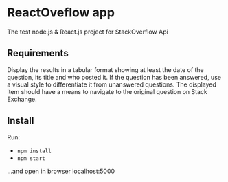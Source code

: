 # ReactOveflow app
The test node.js & React.js project for StackOverflow Api

## Requirements
Display the results in a tabular format showing at least the date of the question, its title and who posted it.
If the question has been answered, use a visual style to differentiate it from unanswered questions.
The displayed item should have a means to navigate to the original question on Stack Exchange.

## Install

Run:

  - `npm install`
  - `npm start`
  
...and open in browser localhost:5000